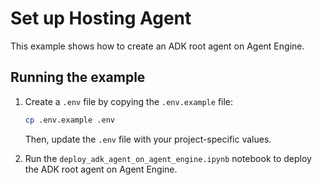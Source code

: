 # Set up Hosting Agent

This example shows how to create an ADK root agent on Agent Engine.

## Running the example

1. Create a `.env` file by copying the `.env.example` file:
   ```bash
   cp .env.example .env
   ```
   Then, update the `.env` file with your project-specific values.

2. Run the `deploy_adk_agent_on_agent_engine.ipynb` notebook to deploy the ADK root agent on Agent Engine.